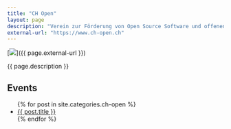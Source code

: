 ```yaml
---
title: "CH Open"
layout: page
description: "Verein zur Förderung von Open Source Software und offenen Standards in der Schweiz"
external-url: "https://www.ch-open.ch"
---
```


[![](https://www.ch-open.ch/wp-content/uploads/2019/04/logo_chopen_web_big-1.png)]({{ page.external-url }})

{{ page.description }}

<h2>Events</h2>

<ul>
  {% for post in site.categories.ch-open %}
    <li>
      <a href="{{ post.url }}">{{ post.title }}</a>
    </li>
  {% endfor %}
</ul>
